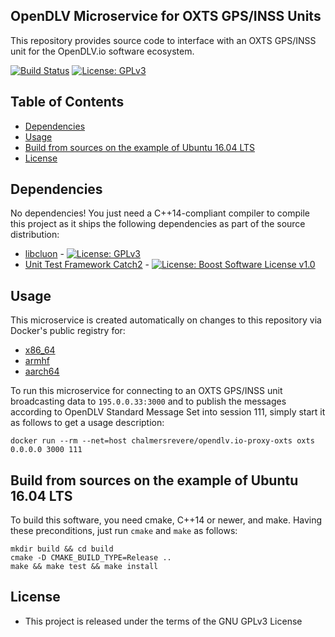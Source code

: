 ## OpenDLV Microservice for OXTS GPS/INSS Units

This repository provides source code to interface with an OXTS GPS/INSS unit for the OpenDLV.io software ecosystem.

[![Build Status](https://travis-ci.org/se-research/opendlv.sensors.oxts.svg?branch=master)](https://travis-ci.org/se-research/opendlv.sensors.oxts) [![License: GPLv3](https://img.shields.io/badge/license-GPL--3-blue.svg
)](https://www.gnu.org/licenses/gpl-3.0.txt)

## Table of Contents
* [Dependencies](#dependencies)
* [Usage](#usage)
* [Build from sources on the example of Ubuntu 16.04 LTS](#build-from-sources-on-the-example-of-ubuntu-1604-lts)
* [License](#license)


## Dependencies
No dependencies! You just need a C++14-compliant compiler to compile this project as it ships the following dependencies as part of the source distribution:

* [libcluon](https://github.com/chrberger/libcluon) - [![License: GPLv3](https://img.shields.io/badge/license-GPL--3-blue.svg
)](https://www.gnu.org/licenses/gpl-3.0.txt)
* [Unit Test Framework Catch2](https://github.com/catchorg/Catch2/releases/tag/v2.1.1) - [![License: Boost Software License v1.0](https://img.shields.io/badge/License-Boost%20v1-blue.svg)](http://www.boost.org/LICENSE_1_0.txt)


## Usage
This microservice is created automatically on changes to this repository via Docker's public registry for:
* [x86_64](https://hub.docker.com/r/chalmersrevere/opendlv.io-proxy-oxts/tags/)
* [armhf](https://hub.docker.com/r/chalmersrevere/opendlv.io-proxy-oxts-armhf/tags/)
* [aarch64](https://hub.docker.com/r/chalmersrevere/opendlv.io-proxy-oxts-aarch64/tags/)

To run this microservice for connecting to an OXTS GPS/INSS unit broadcasting data to `195.0.0.33:3000` and to publish the messages according to OpenDLV Standard Message Set into session 111, simply start it as follows to get a usage description:
```
docker run --rm --net=host chalmersrevere/opendlv.io-proxy-oxts oxts 0.0.0.0 3000 111
```

## Build from sources on the example of Ubuntu 16.04 LTS
To build this software, you need cmake, C++14 or newer, and make. Having these
preconditions, just run `cmake` and `make` as follows:

```
mkdir build && cd build
cmake -D CMAKE_BUILD_TYPE=Release ..
make && make test && make install
```


## License

* This project is released under the terms of the GNU GPLv3 License

